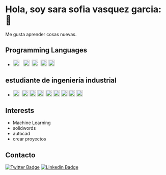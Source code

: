 # Hola, soy sara sofia vasquez garcia: 👋

Me gusta aprender cosas nuevas.

## Programming Languages
- <img alt="Python" src="https://img.shields.io/badge/python%20-%2314354C.svg?&style=flat&logo=python&logoColor=white"  height="20"/> &nbsp; <img alt="R" src="https://img.shields.io/badge/R-%23276DC3.svg?&style=flat&logo=r&logoColor=white" height="20"/> &nbsp;<img alt="HTML5" src="https://img.shields.io/badge/html5%20-%23E34F26.svg?&style=flat&logo=html5&logoColor=white" height="20"/> &nbsp;<img alt="LaTeX" src="https://img.shields.io/badge/latex%20-%23008080.svg?&style=flat&logo=latex&logoColor=white" height="20" />&nbsp;<img alt="Markdown" src="https://img.shields.io/badge/markdown-%23000000.svg?&style=flat&logo=markdown&logoColor=white" height="20" />

## estudiante de ingeniería industrial
- <img alt="Jupyter" src="https://img.shields.io/badge/Jupyter%20-%23F37626.svg?&style=flat&logo=Jupyter&logoColor=white" height="20" />&nbsp;
<img alt="NumPy" src="https://img.shields.io/badge/numpy%20-%230095D5.svg?&style=flat&logo=numpy&logoColor=white" height="20"/>&nbsp;<img alt="Pandas" src="https://img.shields.io/badge/pandas%20-%23150458.svg?&style=flat&logo=pandas&logoColor=white" height="20" />&nbsp;<img alt="SymPy" src="https://img.shields.io/badge/SymPy%20-%23239120.svg?&style=flat&logo=sympy&logoColor=white" height="20" /> &nbsp;<img alt="scipy" src="https://img.shields.io/badge/scipy%20-%23117AC9.svg?&style=flat&logo=scipy&logoColor=white" height="20" />&nbsp;<img alt="plotly" src="https://img.shields.io/badge/plotly%20-%233B4D98.svg?&style=flat&logo=plotly&logoColor=white" height="20" />&nbsp;<img alt="scikit" src="https://img.shields.io/badge/scikit%20-%23FF9900.svg?&style=flat&logo=scikit-learn&logoColor=white" height="20" />&nbsp;<img alt="tensorflow" src="https://img.shields.io/badge/tensorflow%20-%23FF6F00.svg?&style=flat&logo=tensorflow&logoColor=white" height="20" />&nbsp;<img alt="keras" src="https://img.shields.io/badge/keras%20-%23D00000.svg?&style=flat&logo=keras&logoColor=white" height="20" />

## Interests
- Machine Learning
- solidwords
- autocad
- crear proyectos

## Contacto
[![Twitter Badge](https://img.shields.io/badge/-Twitter-1DA1F2?style=plastic&logo=Twitter&logoColor=white&link=https://twitter.com/efrainriivera)](https://twitter.com/efrainriivera)
[![Linkedin Badge](https://img.shields.io/badge/-Linkedin-0077B5?style=plastic&logo=Linkedin&logoColor=white&link=https://www.linkedin.com/in/efrain-riivera/)](https://www.linkedin.com/in/efrain-riivera/)
<!--
**erivera23/erivera23** is a ✨ _special_ ✨ repository because its `README.md` (this file) appears on your GitHub profile.

Here are some ideas to get you started:

- 🔭 I’m currently working on ...
- 🌱 I’m currently learning ...
- 👯 I’m looking to collaborate on ...
- 🤔 I’m looking for help with ...
- 💬 Ask me about ...
- 📫 How to reach me: ...
- 😄 Pronouns: ...
- ⚡ Fun fact: ...
-->

